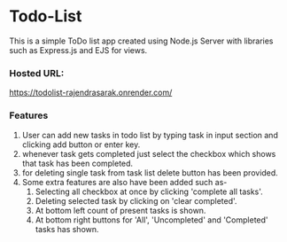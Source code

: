# Todo-List
This is a simple ToDo list app created using Node.js Server with libraries such as Express.js and EJS for views.

### Hosted URL:
https://todolist-rajendrasarak.onrender.com/

### Features

1. User can add new tasks in todo list by typing task in input section and clicking add button or enter key.
2. whenever task gets completed just select the checkbox which shows that task has been completed.
3. for deleting single task from task list delete button has been provided.
4. Some extra features are also have been added such as-
   1. Selecting all checkbox at once by clicking 'complete all tasks'.
   2. Deleting selected task by clicking on 'clear completed'.
   3. At bottom left count of present tasks is shown.
   4. At bottom right buttons for 'All', 'Uncompleted' and 'Completed' tasks has shown.
